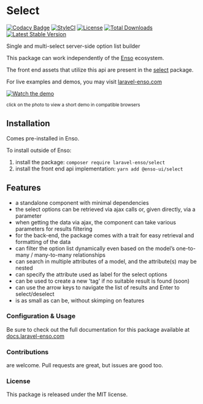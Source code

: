 # Select

[![Codacy Badge](https://api.codacy.com/project/badge/Grade/c6799b0705d34fdab5cd100e7cfe6312)](https://www.codacy.com/app/laravel-enso/Select?utm_source=github.com&utm_medium=referral&utm_content=laravel-enso/Select&utm_campaign=badger)
[![StyleCI](https://styleci.io/repos/85489940/shield?branch=master)](https://styleci.io/repos/85489940)
[![License](https://poser.pugx.org/laravel-enso/select/license)](https://packagist.org/packages/laravel-enso/select)
[![Total Downloads](https://poser.pugx.org/laravel-enso/select/downloads)](https://packagist.org/packages/laravel-enso/select)
[![Latest Stable Version](https://poser.pugx.org/laravel-enso/select/version)](https://packagist.org/packages/laravel-enso/select)

Single and multi-select server-side option list builder

This package can work independently of the [Enso](https://github.com/laravel-enso/Enso) ecosystem.

The front end assets that utilize this api are present in the [select](https://github.com/enso-ui/select) package.

For live examples and demos, you may visit [laravel-enso.com](https://www.laravel-enso.com)

[![Watch the demo](https://laravel-enso.github.io/select/screenshots/bulma_031.png)](https://laravel-enso.github.io/select/videos/bulma_demo_01.mp4)

<sup>click on the photo to view a short demo in compatible browsers</sup>

## Installation

Comes pre-installed in Enso.

To install outside of Enso:

1. install the package: `composer require laravel-enso/select`
2. install the front end api implementation: `yarn add @enso-ui/select`

## Features

- a standalone component with minimal dependencies
- the select options can be retrieved via ajax calls or, given directly, via a parameter
- when getting the data via ajax, the component can take various parameters for results filtering
- for the back-end, the package comes with a trait for easy retrieval and formatting of the data 
- can filter the option list dynamically even based on the model’s one-to-many / many-to-many relationships
- can search in multiple attributes of a model, and the attribute(s) may be nested
- can specify the attribute used as label for the select options
- can be used to create a new 'tag' if no suitable result is found (soon)
- can use the arrow keys to navigate the list of results and Enter to select/deselect 
- is as small as can be, without skimping on features

### Configuration & Usage

Be sure to check out the full documentation for this package available at [docs.laravel-enso.com](https://docs.laravel-enso.com/backend/select.html)

### Contributions

are welcome. Pull requests are great, but issues are good too.

### License

This package is released under the MIT license.
